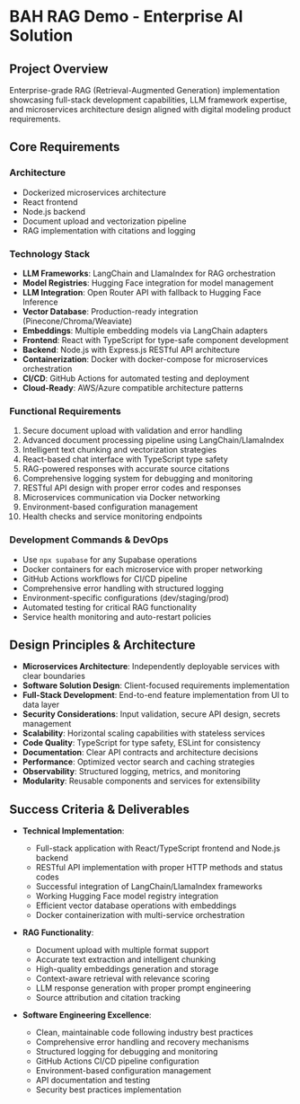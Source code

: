 # BAH RAG Demo - Enterprise AI Solution

## Project Overview
Enterprise-grade RAG (Retrieval-Augmented Generation) implementation showcasing full-stack development capabilities, LLM framework expertise, and microservices architecture design aligned with digital modeling product requirements.

## Core Requirements

### Architecture
- Dockerized microservices architecture
- React frontend
- Node.js backend
- Document upload and vectorization pipeline
- RAG implementation with citations and logging

### Technology Stack
- **LLM Frameworks**: LangChain and LlamaIndex for RAG orchestration
- **Model Registries**: Hugging Face integration for model management
- **LLM Integration**: Open Router API with fallback to Hugging Face Inference
- **Vector Database**: Production-ready integration (Pinecone/Chroma/Weaviate)
- **Embeddings**: Multiple embedding models via LangChain adapters
- **Frontend**: React with TypeScript for type-safe component development
- **Backend**: Node.js with Express.js RESTful API architecture
- **Containerization**: Docker with docker-compose for microservices orchestration
- **CI/CD**: GitHub Actions for automated testing and deployment
- **Cloud-Ready**: AWS/Azure compatible architecture patterns

### Functional Requirements
1. Secure document upload with validation and error handling
2. Advanced document processing pipeline using LangChain/LlamaIndex
3. Intelligent text chunking and vectorization strategies
4. React-based chat interface with TypeScript type safety
5. RAG-powered responses with accurate source citations
6. Comprehensive logging system for debugging and monitoring
7. RESTful API design with proper error codes and responses
8. Microservices communication via Docker networking
9. Environment-based configuration management
10. Health checks and service monitoring endpoints

### Development Commands & DevOps
- Use `npx supabase` for any Supabase operations
- Docker containers for each microservice with proper networking
- GitHub Actions workflows for CI/CD pipeline
- Comprehensive error handling with structured logging
- Environment-specific configurations (dev/staging/prod)
- Automated testing for critical RAG functionality
- Service health monitoring and auto-restart policies

## Design Principles & Architecture
- **Microservices Architecture**: Independently deployable services with clear boundaries
- **Software Solution Design**: Client-focused requirements implementation
- **Full-Stack Development**: End-to-end feature implementation from UI to data layer
- **Security Considerations**: Input validation, secure API design, secrets management
- **Scalability**: Horizontal scaling capabilities with stateless services
- **Code Quality**: TypeScript for type safety, ESLint for consistency
- **Documentation**: Clear API contracts and architecture decisions
- **Performance**: Optimized vector search and caching strategies
- **Observability**: Structured logging, metrics, and monitoring
- **Modularity**: Reusable components and services for extensibility

## Success Criteria & Deliverables
- **Technical Implementation**:
  - Full-stack application with React/TypeScript frontend and Node.js backend
  - RESTful API implementation with proper HTTP methods and status codes
  - Successful integration of LangChain/LlamaIndex frameworks
  - Working Hugging Face model registry integration
  - Efficient vector database operations with embeddings
  - Docker containerization with multi-service orchestration

- **RAG Functionality**:
  - Document upload with multiple format support
  - Accurate text extraction and intelligent chunking
  - High-quality embeddings generation and storage
  - Context-aware retrieval with relevance scoring
  - LLM response generation with proper prompt engineering
  - Source attribution and citation tracking

- **Software Engineering Excellence**:
  - Clean, maintainable code following industry best practices
  - Comprehensive error handling and recovery mechanisms
  - Structured logging for debugging and monitoring
  - GitHub Actions CI/CD pipeline configuration
  - Environment-based configuration management
  - API documentation and testing
  - Security best practices implementation